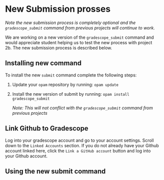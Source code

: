 # New Submission prosses

*Note the new submission process is completely optional and the `gradescope_submit` command from previous projects will continue to work.*

We are working on a new version of the `gradescope_submit` command and would appreciate student helping us
to test the new process with project 2b. The new submission process is described below.

## Installing new command

To install the new `submit` command complete the following steps:

  1. Update your `opam` repository by running: `opam update`
  2. Install the new version of submit by running: `opam install gradescope_submit`
  
     *Note: This will not conflict with the `gradescope_submit` command from previous projects*
     
## Link Github to Gradescope

Log into your gradescope account and go to your account settings. Scroll down to the `Linked Accounts` section. If you do not already
have your Github account linked here, click the `Link a GitHub account` button and log into your Github account.
  
## Using the new submit command

